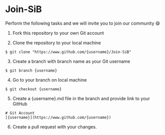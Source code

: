 # Join-SiB

Perform the following tasks and we will invite you to join our community :smile:

1. Fork this repository to your own Git account

2. Clone the repository to your local machine

```
$ git clone "https://www.github.com/{username}/Join-SiB"
```

3. Create a branch with branch name as your Git username

```
$ git branch {username}
```

4. Go to your branch on local machine

```
$ git checkout {username}
```

5. Create a {username}.md file in the branch and provide link to your GitHub

```
# Git Account
[{username}](https://www.github.com/{username})
```

6. Create a pull request with your changes.

